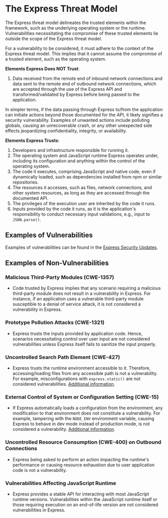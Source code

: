 # The Express Threat Model

The Express threat model delineates the trusted elements within the framework, such as the underlying operating system or the runtime. Vulnerabilities necessitating the compromise of these trusted elements lie outside the scope of the Express threat model.

For a vulnerability to be considered, it must adhere to the context of the Express threat model. This implies that it cannot assume the compromise of a trusted element, such as the operating system.

**Elements Express Does NOT Trust**:

1. Data received from the remote end of inbound network connections and data sent to the remote end of outbound network connections, which are accepted through the use of the Express API and transformed/validated by Express before being passed to the application.

In simpler terms, if the data passing through Express to/from the application can initiate actions beyond those documented for the API, it likely signifies a security vulnerability. Examples of unwanted actions include polluting globals, causing an unrecoverable crash, or any other unexpected side effects jeopardizing confidentiality, integrity, or availability.

**Elements Express Trusts**:

1. Developers and infrastructure responsible for running it.
2. The operating system and JavaScript runtime Express operates under, including its configuration and anything within the control of the operating system.
3. The code it executes, comprising JavaScript and native code, even if dynamically loaded, such as dependencies installed from npm or similar repositories.
4. The resources it accesses, such as files, network connections, and other system resources, as long as they are accessed through the documented API.
5. The privileges of the execution user are inherited by the code it runs.
6. Inputs provided by the code it runs, as it is the application's responsibility to conduct necessary input validations, e.g., input to `JSON.parse()`.

## Examples of Vulnerabilities

Examples of vulnerabilities can be found in the [Express Security Updates](https://expressjs.com/en/advanced/security-updates.html).

## Examples of Non-Vulnerabilities

### Malicious Third-Party Modules (CWE-1357)

* Code trusted by Express implies that any scenario requiring a malicious third-party module does not result in a vulnerability in Express. For instance, if an application uses a vulnerable third-party module susceptible to a denial of service attack, it is not considered a vulnerability in Express.

### Prototype Pollution Attacks (CWE-1321)

* Express trusts the inputs provided by application code. Hence, scenarios necessitating control over user input are not considered vulnerabilities unless Express itself fails to sanitize the input properly.

### Uncontrolled Search Path Element (CWE-427)

* Express trusts the runtime environment accessible to it. Therefore, accessing/loading files from any accessible path is not a vulnerability. For example, misconfigurations with `express.static()` are not considered vulnerabilities. [Additional information](https://expressjs.com/en/starter/static-files.html).

### External Control of System or Configuration Setting (CWE-15)

* If Express automatically loads a configuration from the environment, any modification to that environment does not constitute a vulnerability. For example, tampering with the `NODE_ENV` environment variable, causing Express to behave in dev mode instead of production mode, is not considered a vulnerability. [Additional information](https://expressjs.com/en/advanced/best-practice-performance.html#set-node_env-to-production).

### Uncontrolled Resource Consumption (CWE-400) on Outbound Connections

* Express being asked to perform an action impacting the runtime's performance or causing resource exhaustion due to user application code is not a vulnerability.

### Vulnerabilities Affecting JavaScript Runtime

* Express provides a stable API for interacting with most JavaScript runtime versions. Vulnerabilities within the JavaScript runtime itself or those requiring execution on an end-of-life version are not considered vulnerabilities in Express.
